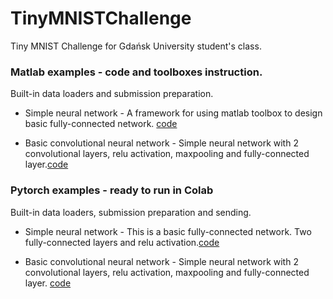 # TinyMNISTChallenge
Tiny MNIST Challenge for Gdańsk University student's class.

### Matlab examples - code and toolboxes instruction.
Built-in data loaders and submission preparation.
* Simple neural network - A framework for using matlab toolbox to design basic fully-connected network. [code](matlab_examples/simple_Network.m)

* Basic convolutional neural network - Simple neural network with 2 convolutional layers, relu activation, maxpooling and fully-connected layer.[code](matlab_examples/simple_CNN.m)

### Pytorch examples - ready to run in Colab
Built-in data loaders, submission preparation and sending.

* Simple neural network - This is a basic fully-connected network. Two fully-connected layers and relu activation.[code](pytoch_examples/simple_Network.m)

* Basic convolutional neural network - Simple neural network with 2 convolutional layers, relu activation, maxpooling and fully-connected layer. [code](pytorch_examples/simple_CNN.m)
